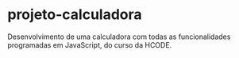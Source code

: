 # projeto-calculadora
Desenvolvimento de uma calculadora com todas as funcionalidades programadas em JavaScript, do curso da HCODE.
